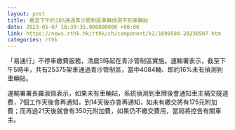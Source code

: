 ```yaml
---
layout: post
title: 截至下午約16%通過青沙管制區車輛偵測不到車輛貼
date: 2023-05-07 18:39:35.000000000 +08:00
link: https://news.rthk.hk/rthk/ch/component/k2/1699584-20230507.htm
categories: rthk
---
```


「易通行」不停車繳費服務，清晨5時起在青沙管制區實施。運輸署表示，截至下午5時半，共有25375架車通過青沙管制區，當中4084輛、即約16%未有偵測到車輛貼。

運輸署署長羅淑佩表示，如果未有車輛貼，系統偵測到車牌後會通知車主補交隧道費，7個工作天後會再通知，到14天後亦會再通知，如未有繳交將有175元附加費；而再過21天後就會有350元附加費，如果仍不繳交費用，當局將控告有關車主。
